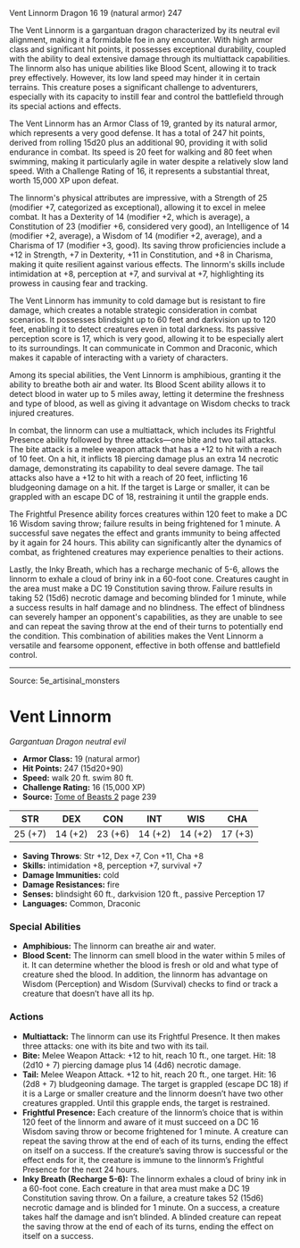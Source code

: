 <MonsterName/>Vent Linnorm</MonsterName>
<CreatureType/>Dragon</CreatureType>
<CR/>16</CR>
<AC/>19 (natural armor)</AC>
<HP/>247</HP>
<summary>The Vent Linnorm is a gargantuan dragon characterized by its neutral evil alignment, making it a formidable foe in any encounter. With high armor class and significant hit points, it possesses exceptional durability, coupled with the ability to deal extensive damage through its multiattack capabilities. The linnorm also has unique abilities like Blood Scent, allowing it to track prey effectively. However, its low land speed may hinder it in certain terrains. This creature poses a significant challenge to adventurers, especially with its capacity to instill fear and control the battlefield through its special actions and effects.</summary>

<detail>

The Vent Linnorm has an Armor Class of 19, granted by its natural armor, which represents a very good defense. It has a total of 247 hit points, derived from rolling 15d20 plus an additional 90, providing it with solid endurance in combat. Its speed is 20 feet for walking and 80 feet when swimming, making it particularly agile in water despite a relatively slow land speed. With a Challenge Rating of 16, it represents a substantial threat, worth 15,000 XP upon defeat.

The linnorm's physical attributes are impressive, with a Strength of 25 (modifier +7, categorized as exceptional), allowing it to excel in melee combat. It has a Dexterity of 14 (modifier +2, which is average), a Constitution of 23 (modifier +6, considered very good), an Intelligence of 14 (modifier +2, average), a Wisdom of 14 (modifier +2, average), and a Charisma of 17 (modifier +3, good). Its saving throw proficiencies include a +12 in Strength, +7 in Dexterity, +11 in Constitution, and +8 in Charisma, making it quite resilient against various effects. The linnorm's skills include intimidation at +8, perception at +7, and survival at +7, highlighting its prowess in causing fear and tracking.

The Vent Linnorm has immunity to cold damage but is resistant to fire damage, which creates a notable strategic consideration in combat scenarios. It possesses blindsight up to 60 feet and darkvision up to 120 feet, enabling it to detect creatures even in total darkness. Its passive perception score is 17, which is very good, allowing it to be especially alert to its surroundings. It can communicate in Common and Draconic, which makes it capable of interacting with a variety of characters.

Among its special abilities, the Vent Linnorm is amphibious, granting it the ability to breathe both air and water. Its Blood Scent ability allows it to detect blood in water up to 5 miles away, letting it determine the freshness and type of blood, as well as giving it advantage on Wisdom checks to track injured creatures.

In combat, the linnorm can use a multiattack, which includes its Frightful Presence ability followed by three attacks—one bite and two tail attacks. The bite attack is a melee weapon attack that has a +12 to hit with a reach of 10 feet. On a hit, it inflicts 18 piercing damage plus an extra 14 necrotic damage, demonstrating its capability to deal severe damage. The tail attacks also have a +12 to hit with a reach of 20 feet, inflicting 16 bludgeoning damage on a hit. If the target is Large or smaller, it can be grappled with an escape DC of 18, restraining it until the grapple ends.

The Frightful Presence ability forces creatures within 120 feet to make a DC 16 Wisdom saving throw; failure results in being frightened for 1 minute. A successful save negates the effect and grants immunity to being affected by it again for 24 hours. This ability can significantly alter the dynamics of combat, as frightened creatures may experience penalties to their actions.

Lastly, the Inky Breath, which has a recharge mechanic of 5-6, allows the linnorm to exhale a cloud of briny ink in a 60-foot cone. Creatures caught in the area must make a DC 19 Constitution saving throw. Failure results in taking 52 (15d6) necrotic damage and becoming blinded for 1 minute, while a success results in half damage and no blindness. The effect of blindness can severely hamper an opponent's capabilities, as they are unable to see and can repeat the saving throw at the end of their turns to potentially end the condition. This combination of abilities makes the Vent Linnorm a versatile and fearsome opponent, effective in both offense and battlefield control.</detail>



---

Source: 5e_artisinal_monsters

# Vent Linnorm

*Gargantuan* *Dragon* *neutral evil*

- **Armor Class:** 19 (natural armor)
- **Hit Points:** 247 (15d20+90)
- **Speed:** walk 20 ft. swim 80 ft.
- **Challenge Rating:** 16 (15,000 XP)
- **Source:** [Tome of Beasts 2](https://koboldpress.com/kpstore/product/tome-of-beasts-2-for-5th-edition) page 239

| STR | DEX | CON | INT | WIS | CHA |
| --- | --- | --- | --- | --- | --- |
| 25 (+7) | 14 (+2) | 23 (+6) | 14 (+2) | 14 (+2) | 17 (+3) |

- **Saving Throws**: Str +12, Dex +7, Con +11, Cha +8
- **Skills:** intimidation +8, perception +7, survival +7
- **Damage Immunities:** cold
- **Damage Resistances:** fire
- **Senses:** blindsight 60 ft., darkvision 120 ft., passive Perception 17
- **Languages:** Common, Draconic

### Special Abilities

- **Amphibious:** The linnorm can breathe air and water.
- **Blood Scent:** The linnorm can smell blood in the water within 5 miles of it. It can determine whether the blood is fresh or old and what type of creature shed the blood. In addition, the linnorm has advantage on Wisdom (Perception) and Wisdom (Survival) checks to find or track a creature that doesn’t have all its hp.

### Actions

- **Multiattack:** The linnorm can use its Frightful Presence. It then makes three attacks: one with its bite and two with its tail.
- **Bite:** Melee Weapon Attack: +12 to hit, reach 10 ft., one target. Hit: 18 (2d10 + 7) piercing damage plus 14 (4d6) necrotic damage.
- **Tail:** Melee Weapon Attack. +12 to hit, reach 20 ft., one target. Hit: 16 (2d8 + 7) bludgeoning damage. The target is grappled (escape DC 18) if it is a Large or smaller creature and the linnorm doesn’t have two other creatures grappled. Until this grapple ends, the target is restrained.
- **Frightful Presence:** Each creature of the linnorm’s choice that is within 120 feet of the linnorm and aware of it must succeed on a DC 16 Wisdom saving throw or become frightened for 1 minute. A creature can repeat the saving throw at the end of each of its turns, ending the effect on itself on a success. If the creature’s saving throw is successful or the effect ends for it, the creature is immune to the linnorm’s Frightful Presence for the next 24 hours.
- **Inky Breath (Recharge 5-6):** The linnorm exhales a cloud of briny ink in a 60-foot cone. Each creature in that area must make a DC 19 Constitution saving throw. On a failure, a creature takes 52 (15d6) necrotic damage and is blinded for 1 minute. On a success, a creature takes half the damage and isn’t blinded. A blinded creature can repeat the saving throw at the end of each of its turns, ending the effect on itself on a success.




